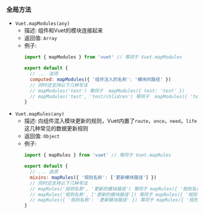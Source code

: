 ### 全局方法
- `Vuet.mapModules(any)`
  - 描述: 组件和Vuet的模块连接起来
  - 返回值: `Array`
  - 例子:
    ```javascript
    import { mapModules } from 'vuet' // 等同于 Vuet.mapModules

    export default {
      // ... 选项
      computed: mapModules({ '组件注入的名称': '模块的路径' })
      // 同时还支持以下几种写法
      // mapModules('test') 等同于  mapModules({ test: 'test' })
      // mapModules('test', 'test/chlidren') 等同于  mapModules({ 'test': 'test/chlidren' })
    }
    ```
- `Vuet.mapRules(any)`
  - 描述: 向组件混入模块更新的规则，Vuet内置了`route`，`once`，`need`，`life`这几种常见的数据更新规则
  - 返回值: `Object`
  - 例子:
    ```javascript
    import { mapRules } from 'vuet' // 等同于 Vuet.mapRules

    export default {
      // ... 选项
      mixins: mapRules({ '规则名称': ['更新模块路径'] })
      // 同时还支持以下几种写法
      // mapRules('规则名称', '更新的模块路径') 等同于 mapRules({ '规则名称': ['更新模块路径'] })
      // mapRules('规则名称', ['更新的模块路径']) 等同于 mapRules({ '规则名称': ['更新模块路径'] })
      // mapRules({ '规则名称': '更新模块路径' }) 等同于 mapRules({ '规则名称': ['更新模块路径'] })
    }
    ```